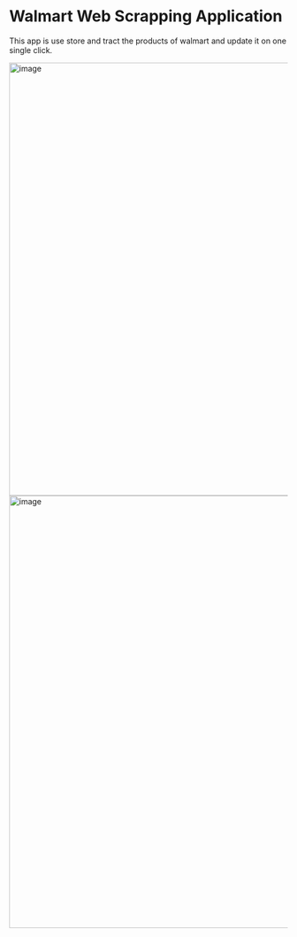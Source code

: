 # Walmart Web Scrapping Application
This app is use store and tract the products of walmart and update it on one single click.

<img width="783" alt="image" src="https://github.com/DeekshaTripathi29/Walmart-Stock-Keeper/assets/49842667/6eacc199-7aeb-41a4-b1c2-7f142decf997">

<img width="782" alt="image" src="https://github.com/DeekshaTripathi29/Walmart-Stock-Keeper/assets/49842667/8fcedc2b-e439-4f27-a393-95a9fd71a861">
